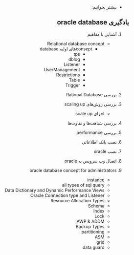 <div dir="rtl" align='right'>

- بیشتر بخوانیم:

## یادگیری oracle database 

1. آشنایی با مفاهیم
    - Relational database concept
        - conseptهای اولیه database
            - tps
            - dblog
            - Listener
            - UserManagement
            - Restrictions
            - Table
            - Trigger
            


1. بررسی Rational Database

1. بررسی روش‌های scaling up
    - اجزای scale up

1. بررسی شباهت‌ها و تفاوت‌ها
1. بررسی performance
1. نصب بانک اطلاعاتی
1. نصب oracle
1. اتصال وب سرویس به oracle


1. oracle database concept for administrators
    - instance
    - all types of sql query
    - Data Dictionary and Dynamic Performance Views
    - Oracle Connection type and Listener
    - Resource Allocation Types
    - Schema
    - Index
    - Lock
    - AWP & ADDM
    - Backup Types
    - partitioning
    - ASM
    - grid
    - data guard




